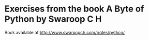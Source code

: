 # Exercises from the book A Byte of Python by Swaroop C H

Book available at http://www.swaroopch.com/notes/python/


